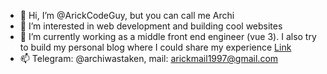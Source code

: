 - 👋 Hi, I’m @ArickCodeGuy, but you can call me Archi
- 👀 I’m interested in web development and building cool websites
- 🌱 I’m currently working as a middle front end engineer (vue 3). I also try to build my personal blog where I could share my experience [Link](https://github.com/ArickCodeGuy/simple_projects)
- 📫 Telegram: @archiwastaken, mail: arickmail1997@gmail.com
